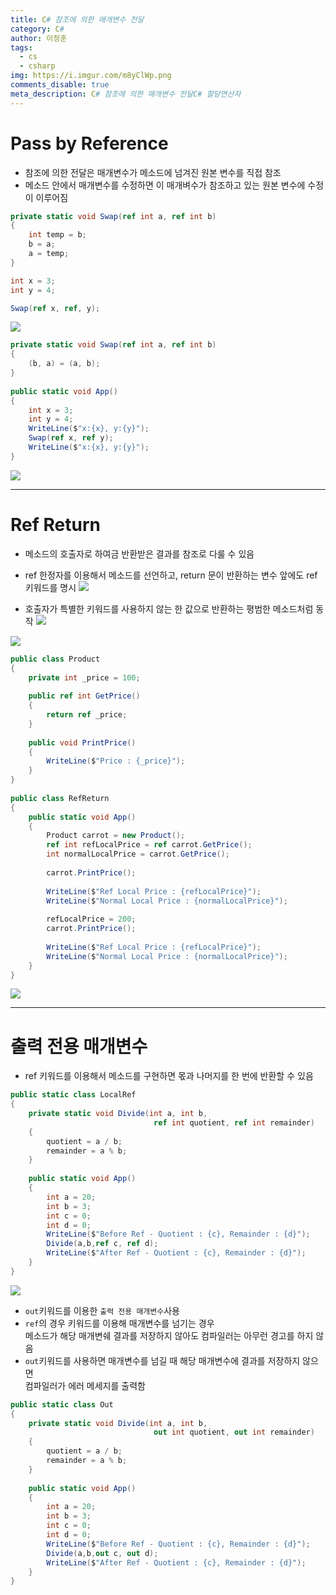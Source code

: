 ```yaml
---
title: C# 참조에 의한 매개변수 전달
category: C#
author: 이정훈
tags:
  - cs
  - csharp
img: https://i.imgur.com/m8yClWp.png
comments_disable: true
meta_description: C# 참조에 의한 매개변수 전달C# 할당연산자
---
```

# Pass by Reference
- 참조에 의한 전달은 매개변수가 메소드에 넘겨진 원본 변수를 직접 참조
- 메소드 안에서 매개변수를 수정하면 이 매개벼수가 참조하고 있는 원본 변수에 수정이 이루어짐

```csharp
private static void Swap(ref int a, ref int b)
{
	int temp = b;
	b = a;
	a = temp;
}
```

```csharp
int x = 3;
int y = 4;

Swap(ref x, ref, y);
```
![](https://i.imgur.com/uC0JObm.jpg)
```csharp
private static void Swap(ref int a, ref int b)  
{  
	(b, a) = (a, b);  
}  
  
public static void App()  
{  
	int x = 3;  
	int y = 4;  
	WriteLine($"x:{x}, y:{y}");  
	Swap(ref x, ref y);  
	WriteLine($"x:{x}, y:{y}");  
}
```
![](https://i.imgur.com/VsjYGCK.jpg)


---

# Ref Return
- 메소드의 호출자로 하여금 반환받은 결과를 참조로 다룰 수 있음

- ref 한정자를 이용해서 메소드를 선언하고, return 문이 반환하는 변수 앞에도 ref 키워드를 명시
![](https://i.imgur.com/jsxhehD.jpg)

- 호출자가 특별한 키워드를 사용하지 않는 한 값으로 반환하는 평범한 메소드처럼 동작
![](https://i.imgur.com/KRRjgys.jpg)

![](https://i.imgur.com/eAPgUrj.jpg)

```csharp
public class Product  
{  
	private int _price = 100;  
	  
	public ref int GetPrice()  
	{  
		return ref _price;  
	}  
	  
	public void PrintPrice()  
	{  
		WriteLine($"Price : {_price}");  
	}  
}  
	  
public class RefReturn  
{  
	public static void App()  
	{  
		Product carrot = new Product();  
		ref int refLocalPrice = ref carrot.GetPrice();  
		int normalLocalPrice = carrot.GetPrice();  
		  
		carrot.PrintPrice();  
		
		WriteLine($"Ref Local Price : {refLocalPrice}");  
		WriteLine($"Normal Local Price : {normalLocalPrice}");  
		  
		refLocalPrice = 200;  
		carrot.PrintPrice();  
		
		WriteLine($"Ref Local Price : {refLocalPrice}");  
		WriteLine($"Normal Local Price : {normalLocalPrice}");  
	}  
}
```
![](https://i.imgur.com/d15W2ol.jpg)


---

# 출력 전용 매개변수
- ref 키워드를 이용해서 메소드를 구현하면 몫과 나머지를 한 번에 반환할 수 있음
```csharp
public static class LocalRef  
{  
	private static void Divide(int a, int b, 
								ref int quotient, ref int remainder)  
	{  
		quotient = a / b;  
		remainder = a % b;  
	}  
	  
	public static void App()  
	{  
		int a = 20;  
		int b = 3;  
		int c = 0;  
		int d = 0;  
		WriteLine($"Before Ref - Quotient : {c}, Remainder : {d}");  
		Divide(a,b,ref c, ref d);  
		WriteLine($"After Ref - Quotient : {c}, Remainder : {d}");  
	}  
}
```
![](https://i.imgur.com/f1KIyrA.jpg)

- `out`키워드를 이용한 `출력 전용 매개변수`사용
- `ref`의 경우 키워드를 이용해 매개변수를 넘기는 경우 <br>메소드가 해당 매개변쉐 결과를 저장하지 않아도 컴파일러는 아무런 경고를 하지 않음
- `out`키워드를 사용하면 매개변수를 넘길 때 해당 매개변수에 결과를 저장하지 않으면 <br>컴파일러가 에러 메세지를 출력함 
```csharp
public static class Out  
{  
	private static void Divide(int a, int b, 
								out int quotient, out int remainder)  
	{  
		quotient = a / b;  
		remainder = a % b;  
	}  
	  
	public static void App()  
	{  
		int a = 20;  
		int b = 3;  
		int c = 0;  
		int d = 0;  
		WriteLine($"Before Ref - Quotient : {c}, Remainder : {d}");  
		Divide(a,b,out c, out d);  
		WriteLine($"After Ref - Quotient : {c}, Remainder : {d}");  
	}  
}
```

